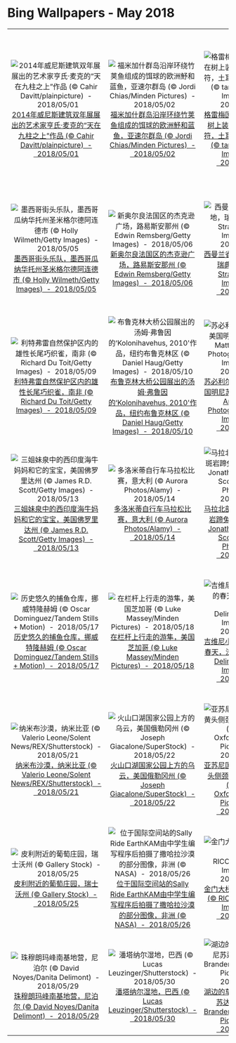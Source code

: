# Bing Wallpapers - May 2018

| | | | |
|:-------------------------:|:-------------------------:|:-------------------------:|:-------------------------:|
| ![2014年威尼斯建筑双年展展出的艺术家亨氏·麦克的“天在九柱之上”作品 (© Cahir Davitt/plainpicture)  -  2018/05/01](https://bing.ee123.net/img/cn/fhd/2018/05/01.jpg)[2014年威尼斯建筑双年展展出的艺术家亨氏·麦克的“天在九柱之上”作品 (© Cahir Davitt/plainpicture)  -  2018/05/01](https://bing.ee123.net/img/cn/fhd/2018/05/01.jpg) | ![福米加什群岛沿岸环绕竹荚鱼组成的饵球的欧洲魣和蓝鱼，亚速尔群岛 (© Jordi Chias/Minden Pictures)  -  2018/05/02](https://bing.ee123.net/img/cn/fhd/2018/05/02.jpg)[福米加什群岛沿岸环绕竹荚鱼组成的饵球的欧洲魣和蓝鱼，亚速尔群岛 (© Jordi Chias/Minden Pictures)  -  2018/05/02](https://bing.ee123.net/img/cn/fhd/2018/05/02.jpg) | ![格雷梅国家公园里挂在树上装饰的邪眼护身符，土耳其卡帕多西亚 (© taratata/Getty Images)  -  2018/05/03](https://bing.ee123.net/img/cn/fhd/2018/05/03.jpg)[格雷梅国家公园里挂在树上装饰的邪眼护身符，土耳其卡帕多西亚 (© taratata/Getty Images)  -  2018/05/03](https://bing.ee123.net/img/cn/fhd/2018/05/03.jpg) | ![【北京大学120周年校庆】中国最有声望的学府之一北京大学日落时的鸟瞰图(© Dong Wenjie/Getty Images)  -  2018/05/04](https://bing.ee123.net/img/cn/fhd/2018/05/04.jpg)[【北京大学120周年校庆】中国最有声望的学府之一北京大学日落时的鸟瞰图(© Dong Wenjie/Getty Images)  -  2018/05/04](https://bing.ee123.net/img/cn/fhd/2018/05/04.jpg) |
| ![墨西哥街头乐队，墨西哥瓜纳华托州圣米格尔德阿连德市 (© Holly Wilmeth/Getty Images)  -  2018/05/05](https://bing.ee123.net/img/cn/fhd/2018/05/05.jpg)[墨西哥街头乐队，墨西哥瓜纳华托州圣米格尔德阿连德市 (© Holly Wilmeth/Getty Images)  -  2018/05/05](https://bing.ee123.net/img/cn/fhd/2018/05/05.jpg) | ![新奥尔良法国区的杰克逊广场，路易斯安那州 (© Edwin Remsberg/Getty Images)  -  2018/05/06](https://bing.ee123.net/img/cn/fhd/2018/05/06.jpg)[新奥尔良法国区的杰克逊广场，路易斯安那州 (© Edwin Remsberg/Getty Images)  -  2018/05/06](https://bing.ee123.net/img/cn/fhd/2018/05/06.jpg) | ![西曼兰省的一片湿地，瑞典 (© Hans Strand/Getty Images)  -  2018/05/07](https://bing.ee123.net/img/cn/fhd/2018/05/07.jpg)[西曼兰省的一片湿地，瑞典 (© Hans Strand/Getty Images)  -  2018/05/07](https://bing.ee123.net/img/cn/fhd/2018/05/07.jpg) | ![侏罗纪海岸的拉尔沃思湾，英格兰多塞特郡 (© Brian Jannsen/Danita Delimont)  -  2018/05/08](https://bing.ee123.net/img/cn/fhd/2018/05/08.jpg)[侏罗纪海岸的拉尔沃思湾，英格兰多塞特郡 (© Brian Jannsen/Danita Delimont)  -  2018/05/08](https://bing.ee123.net/img/cn/fhd/2018/05/08.jpg) |
| ![利特弗雷自然保护区内的雄性长尾巧织雀，南非 (© Richard Du Toit/Getty Images)  -  2018/05/09](https://bing.ee123.net/img/cn/fhd/2018/05/09.jpg)[利特弗雷自然保护区内的雄性长尾巧织雀，南非 (© Richard Du Toit/Getty Images)  -  2018/05/09](https://bing.ee123.net/img/cn/fhd/2018/05/09.jpg) | ![布鲁克林大桥公园展出的汤姆·弗鲁因的‘Kolonihavehus, 2010'作品，纽约布鲁克林区 (© Daniel Haug/Getty Images)  -  2018/05/10](https://bing.ee123.net/img/cn/fhd/2018/05/10.jpg)[布鲁克林大桥公园展出的汤姆·弗鲁因的‘Kolonihavehus, 2010'作品，纽约布鲁克林区 (© Daniel Haug/Getty Images)  -  2018/05/10](https://bing.ee123.net/img/cn/fhd/2018/05/10.jpg) | ![苏必利尔湖的北岸，美国明尼苏达州 (© Matt Anderson Photography/Getty Images)  -  2018/05/11](https://bing.ee123.net/img/cn/fhd/2018/05/11.jpg)[苏必利尔湖的北岸，美国明尼苏达州 (© Matt Anderson Photography/Getty Images)  -  2018/05/11](https://bing.ee123.net/img/cn/fhd/2018/05/11.jpg) | ![蒙特苏马国家野生动物保护区里的雪雁，美国纽约州 (© Gerrit Vyn/Minden Pictures)  -  2018/05/12](https://bing.ee123.net/img/cn/fhd/2018/05/12.jpg)[蒙特苏马国家野生动物保护区里的雪雁，美国纽约州 (© Gerrit Vyn/Minden Pictures)  -  2018/05/12](https://bing.ee123.net/img/cn/fhd/2018/05/12.jpg) |
| ![三姐妹泉中的西印度海牛妈妈和它的宝宝，美国佛罗里达州 (© James R.D. Scott/Getty Images)  -  2018/05/13](https://bing.ee123.net/img/cn/fhd/2018/05/13.jpg)[三姐妹泉中的西印度海牛妈妈和它的宝宝，美国佛罗里达州 (© James R.D. Scott/Getty Images)  -  2018/05/13](https://bing.ee123.net/img/cn/fhd/2018/05/13.jpg) | ![多洛米蒂自行车马拉松比赛，意大利 (© Aurora Photos/Alamy)  -  2018/05/14](https://bing.ee123.net/img/cn/fhd/2018/05/14.jpg)[多洛米蒂自行车马拉松比赛，意大利 (© Aurora Photos/Alamy)  -  2018/05/14](https://bing.ee123.net/img/cn/fhd/2018/05/14.jpg) | ![马拉北部保护区的黄斑岩蹄兔，肯尼亚 (© Jonathan & Angela Scott/Aurora Photos)  -  2018/05/15](https://bing.ee123.net/img/cn/fhd/2018/05/15.jpg)[马拉北部保护区的黄斑岩蹄兔，肯尼亚 (© Jonathan & Angela Scott/Aurora Photos)  -  2018/05/15](https://bing.ee123.net/img/cn/fhd/2018/05/15.jpg) | ![蒙茅斯郡田地上的英国橡树，英国威尔士 (© Phil Savoie/Minden Pictures)  -  2018/05/16](https://bing.ee123.net/img/cn/fhd/2018/05/16.jpg)[蒙茅斯郡田地上的英国橡树，英国威尔士 (© Phil Savoie/Minden Pictures)  -  2018/05/16](https://bing.ee123.net/img/cn/fhd/2018/05/16.jpg) |
| ![历史悠久的捕鱼仓库，挪威特隆赫姆 (© Oscar Dominguez/Tandem Stills + Motion)  -  2018/05/17](https://bing.ee123.net/img/cn/fhd/2018/05/17.jpg)[历史悠久的捕鱼仓库，挪威特隆赫姆 (© Oscar Dominguez/Tandem Stills + Motion)  -  2018/05/17](https://bing.ee123.net/img/cn/fhd/2018/05/17.jpg) | ![在栏杆上行走的游隼，美国芝加哥 (© Luke Massey/Minden Pictures)  -  2018/05/18](https://bing.ee123.net/img/cn/fhd/2018/05/18.jpg)[在栏杆上行走的游隼，美国芝加哥 (© Luke Massey/Minden Pictures)  -  2018/05/18](https://bing.ee123.net/img/cn/fhd/2018/05/18.jpg) | ![吉维尼小镇莫奈花园的春天，法国 (© Danita Delimont/Getty Images)  -  2018/05/19](https://bing.ee123.net/img/cn/fhd/2018/05/19.jpg)[吉维尼小镇莫奈花园的春天，法国 (© Danita Delimont/Getty Images)  -  2018/05/19](https://bing.ee123.net/img/cn/fhd/2018/05/19.jpg) | ![【520告白日】湖中深情相对的两只水雉，中国九江市(© Jie Zhao/Getty News)  -  2018/05/20](https://bing.ee123.net/img/cn/fhd/2018/05/20.jpg)[【520告白日】湖中深情相对的两只水雉，中国九江市(© Jie Zhao/Getty News)  -  2018/05/20](https://bing.ee123.net/img/cn/fhd/2018/05/20.jpg) |
| ![纳米布沙漠，纳米比亚 (© Valerio Leone/Solent News/REX/Shutterstock)  -  2018/05/21](https://bing.ee123.net/img/cn/fhd/2018/05/21.jpg)[纳米布沙漠，纳米比亚 (© Valerio Leone/Solent News/REX/Shutterstock)  -  2018/05/21](https://bing.ee123.net/img/cn/fhd/2018/05/21.jpg) | ![火山口湖国家公园上方的乌云，美国俄勒冈州 (© Joseph Giacalone/SuperStock)  -  2018/05/22](https://bing.ee123.net/img/cn/fhd/2018/05/22.jpg)[火山口湖国家公园上方的乌云，美国俄勒冈州 (© Joseph Giacalone/SuperStock)  -  2018/05/22](https://bing.ee123.net/img/cn/fhd/2018/05/22.jpg) | ![亚苏尼国家公园里的黄头侧颈龟，厄瓜多尔 (© Pete Oxford/Minden Pictures)  -  2018/05/23](https://bing.ee123.net/img/cn/fhd/2018/05/23.jpg)[亚苏尼国家公园里的黄头侧颈龟，厄瓜多尔 (© Pete Oxford/Minden Pictures)  -  2018/05/23](https://bing.ee123.net/img/cn/fhd/2018/05/23.jpg) | ![1883年在建设中的布鲁克林大桥，美国纽约 (© World History Archive/Alamy)  -  2018/05/24](https://bing.ee123.net/img/cn/fhd/2018/05/24.jpg)[1883年在建设中的布鲁克林大桥，美国纽约 (© World History Archive/Alamy)  -  2018/05/24](https://bing.ee123.net/img/cn/fhd/2018/05/24.jpg) |
| ![皮利附近的葡萄庄园，瑞士沃州 (© Gallery Stock)  -  2018/05/25](https://bing.ee123.net/img/cn/fhd/2018/05/25.jpg)[皮利附近的葡萄庄园，瑞士沃州 (© Gallery Stock)  -  2018/05/25](https://bing.ee123.net/img/cn/fhd/2018/05/25.jpg) | ![位于国际空间站的Sally Ride EarthKAM由中学生编写程序后拍摄了撒哈拉沙漠的部分图像，非洲 (© NASA)  -  2018/05/26](https://bing.ee123.net/img/cn/fhd/2018/05/26.jpg)[位于国际空间站的Sally Ride EarthKAM由中学生编写程序后拍摄了撒哈拉沙漠的部分图像，非洲 (© NASA)  -  2018/05/26](https://bing.ee123.net/img/cn/fhd/2018/05/26.jpg) | ![金门大桥，美国旧金山 (© RICOWde/Getty Images)  -  2018/05/27](https://bing.ee123.net/img/cn/fhd/2018/05/27.jpg)[金门大桥，美国旧金山 (© RICOWde/Getty Images)  -  2018/05/27](https://bing.ee123.net/img/cn/fhd/2018/05/27.jpg) | ![吉姆·科比特国家公园里的亚洲象，印度 (© Yashpal Rathore/Minden Pictures)  -  2018/05/28](https://bing.ee123.net/img/cn/fhd/2018/05/28.jpg)[吉姆·科比特国家公园里的亚洲象，印度 (© Yashpal Rathore/Minden Pictures)  -  2018/05/28](https://bing.ee123.net/img/cn/fhd/2018/05/28.jpg) |
| ![珠穆朗玛峰南基地营，尼泊尔 (© David Noyes/Danita Delimont)  -  2018/05/29](https://bing.ee123.net/img/cn/fhd/2018/05/29.jpg)[珠穆朗玛峰南基地营，尼泊尔 (© David Noyes/Danita Delimont)  -  2018/05/29](https://bing.ee123.net/img/cn/fhd/2018/05/29.jpg) | ![潘塔纳尔湿地，巴西 (© Lucas Leuzinger/Shutterstock)  -  2018/05/30](https://bing.ee123.net/img/cn/fhd/2018/05/30.jpg)[潘塔纳尔湿地，巴西 (© Lucas Leuzinger/Shutterstock)  -  2018/05/30](https://bing.ee123.net/img/cn/fhd/2018/05/30.jpg) | ![湖边的草地，美国明尼苏达州 (© Jim Brandenburg/Minden Pictures)  -  2018/05/31](https://bing.ee123.net/img/cn/fhd/2018/05/31.jpg)[湖边的草地，美国明尼苏达州 (© Jim Brandenburg/Minden Pictures)  -  2018/05/31](https://bing.ee123.net/img/cn/fhd/2018/05/31.jpg) |  |
